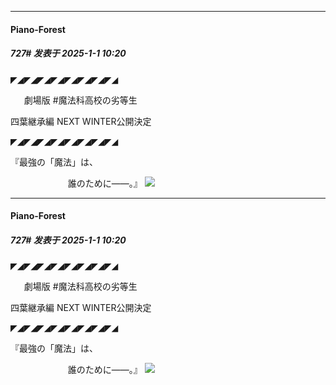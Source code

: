 ﻿
*****

####  Piano-Forest  
##### 727#       发表于 2025-1-1 10:20

◤◢◤◢◤◢◤◢◤◢◤◢◤◢◤◢

  　劇場版 #魔法科高校の劣等生

 四葉継承編 NEXT WINTER公開決定

◤◢◤◢◤◢◤◢◤◢◤◢◤◢◤◢

『最強の「魔法」は、

　　　　　　  誰のために―—。』
<img src="https://p.sda1.dev/21/dd58744086b7a9ae772df6c9456b57c6/20250101_101933.jpg" referrerpolicy="no-referrer">


*****

####  Piano-Forest  
##### 727#       发表于 2025-1-1 10:20

◤◢◤◢◤◢◤◢◤◢◤◢◤◢◤◢

  　劇場版 #魔法科高校の劣等生

 四葉継承編 NEXT WINTER公開決定

◤◢◤◢◤◢◤◢◤◢◤◢◤◢◤◢

『最強の「魔法」は、

　　　　　　  誰のために―—。』
<img src="https://p.sda1.dev/21/dd58744086b7a9ae772df6c9456b57c6/20250101_101933.jpg" referrerpolicy="no-referrer">

